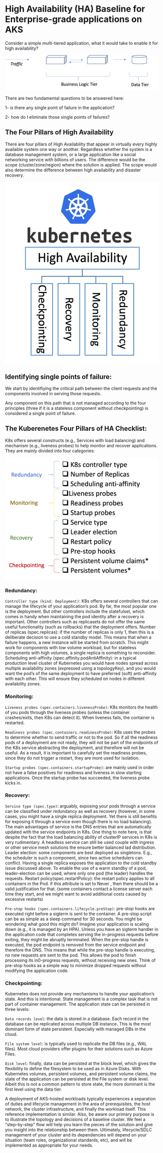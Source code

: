 # High Availability (HA) Baseline for Enterprise-grade applications on AKS

Consider a simple multi-tiered application, what it would take to enable it for high availability?


![application](./media/multi-tier-app.png) 

There are two fundamental questions to be answered here:

1- is there any single point of failure in the application?

2- how do I eliminate those single points of failures?


## The Four Pillars of High Availability

There are four pillars of High Availability that appear in virtually every highly available system one way or another. Regardless whether the system is a database management system, or a large application like a social networking service with billions of users. The difference would be the scope (cluster/zone/region) where the solution is applied. The scope would also determine the difference between high availability and disaster recovery.

![HA](./media/HA-principles.png) 

## Identifying single points of failure:

We start by identifiying the critical path between the client requests and the components involved in serving those requests. 

Any component on this path that is not managed according to the four principles (three if it is a stateless component without checkpointing) is considered a single point of failure.


## The Kuberenetes Four Pillars of HA Checklist:

K8s offers several constructs (e.g., Services with load balancing) and mechanism (e.g., liveness probes) to help monitor and recover applications. They are mainly divided into four categories:

![checklist](./media/checklist.png) 

### Redundancy:

`Controller type (kind: Deployment)`: K8s offers several controllers that can manage the lifecycle of your application’s pod. By far, the most popular one is the deployment. But other controllers include the statefulset, which comes in handy when maintaining the pod identity after a recovery is important. Other controllers such as replicasets do not offer the same useful functionality (such as rollbacks) that the deployment offers.
Number of replicas (spec.replicas): if the number of replicas is only 1, then this is a deliberate decision to use a cold standby model. This means that when a failure happens, a new instance will be started from scratch. This might work for components with low volume workload, but for stateless components with high volumes, a single replica is something to reconsider.
Scheduling anti-affinity (spec.affinity.podAntiAffinity): in a typical production level cluster of Kubernetes you would have nodes spread across multiple availability zones (expressed using a topologyKey), and you would want the pod’s of the same deployment to have preferred (soft) anti-affinity with each other. This will ensure they scheduled on nodes in different availability zones.

### Monitoring:

`Liveness probes (spec.containers.livenessProbe)`: K8s monitors the health of you pods through the liveness probes (unless the container crashes/exits, then K8s can detect it). When liveness fails, the container is restarted.

`Readiness probes (spec.containers.readinessProbe)`: K8s uses the probes to determine whether to send traffic or not to the pod. So if all the readiness pods of a deployment are not ready, they will not be part of the endpoints of the K8s service abstracting the deployment, and therefore will not be useful. As a result, it is important to carefully set the readiness probes, since they do not trigger a restart, they are more used for isolation.

`Startup probes (spec.containers.startupProbe)`: are mainly used in order not have a false positives for readiness and liveness in slow starting applications. Once the startup probe has succeeded, the liveness probe kicks in.

### Recovery:

`Service type (spec.type)`: arguably, exposing your pods through a service can be classified under redundancy as well as recovery (however, in some cases, you might have a single replica deployment. Yet there is still benefits for exposing it through a service even though there is no load balancing). The main advantages of service is the DNS entries that are automatically updated with the service endpoints in K8s. One thing to note here, is that despite the fact that the load balancing ability of clusterIP services in K8s is very rudimentary. A headless service can still be used couple with ingress or other service mesh solutions the ensure better balanced lad distribution.
Leader election: some components are best deployed as singletons. E.g., the scheduler is such a component, since two active schedulers can conflict. Having a single replica exposes the application to the cold standby issue discussed above. To enable the use of a warm standby of a pod, leader-election can be used, where only one pod (the leader) handles the requests.
Restart policy(spec.restartPolicy): the restart policy applies to all containers in the Pod. if this attribute is set to Never , then there should be a valid justification for that. (some containers contact a license server each time they start, and we might want to avoid additional costs caused by excessive restarts)

`Pre-stop hooks (spec.containers.lifecycle.preStop)`: pre-stop hooks are executed right before a sigterm is sent to the container. A pre-stop script can be as simple as a sleep command for 30 seconds. You might be wondering what good this might do? Imagine your application is scaling down (e.g., it is managed by an HPA). Unless you have an sigterm handler in the application code that completes serving the in-progress requests before exiting, they might be abruptly terminated. When the pre-stop handle is executed, the pod endpoint is removed from the service endpoint and therefore the DNS. This means that while the pre-stop handle is executing, no new requests are sent to the pod. This allows the pod to finish processing its in0-progress requests, without receiving new ones. Think of pre-stop hooks as a simple way to minimize dropped requests without modifying the application code.

### Checkpointing:

Kubernetes does not provide any mechanisms to handle your application’s state. And this is intentional. State management is a complex task that is not part of container management.
The application state can be persisted in three levels:

`Data records level`: the data is stored in a database. Each record in the database can be replicated across multiple DB instance. This is the most dominant form of state persistent. Especially with managed DBs in the cloud.

`File system level`: is typically used to replicate the DB files (e.g., WAL files). Most cloud providers offer plugins for their solutions such as Azure Files.

`Disk level`: finally, data can be persisted at the block level, which gives the flexibility to define the filesystem to be used as in Azure Disks.
With Kubernetes volumes, persistent volumes, and persistent volume claims, the state of the application can be persisted at the File system or disk level. Albeit this is not a common pattern to store state, the more dominant is the first level using the data tier.

A deployment of AKS-hosted workloads typically experiences a separation of duties and lifecycle management in the area of prerequisites, the host network, the cluster infrastructure, and finally the workload itself. This reference implementation is similar. Also, be aware our primary purpose is to illustrate the topology and decisions of a baseline cluster. We feel a "step-by-step" flow will help you learn the pieces of the solution and give you insight into the relationship between them. Ultimately, lifecycle/SDLC management of your cluster and its dependencies will depend on your situation (team roles, organizational standards, etc), and will be implemented as appropriate for your needs.
